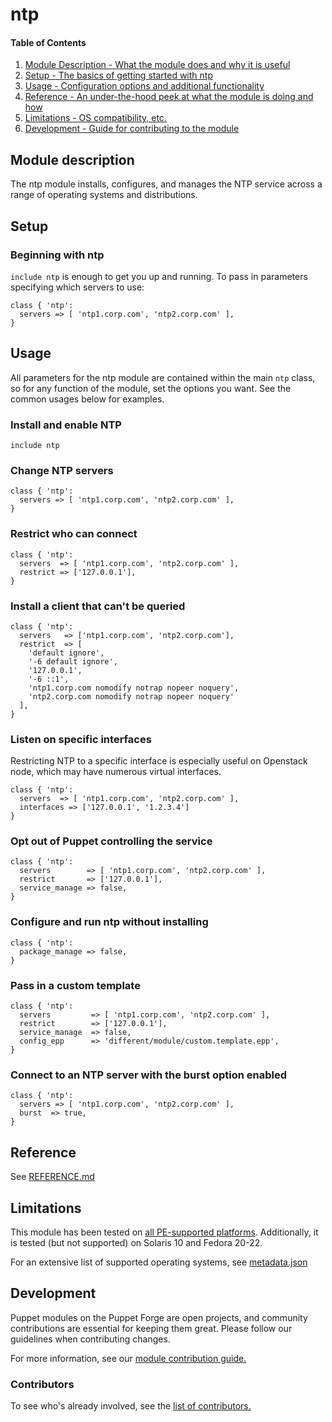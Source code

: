 # ntp

#### Table of Contents


1. [Module Description - What the module does and why it is useful](#module-description)
1. [Setup - The basics of getting started with ntp](#setup)
1. [Usage - Configuration options and additional functionality](#usage)
1. [Reference - An under-the-hood peek at what the module is doing and how](#reference)
1. [Limitations - OS compatibility, etc.](#limitations)
1. [Development - Guide for contributing to the module](#development)


## Module description

The ntp module installs, configures, and manages the NTP service across a range of operating systems and distributions.

## Setup

### Beginning with ntp

`include ntp` is enough to get you up and running. To pass in parameters specifying which servers to use:

```puppet
class { 'ntp':
  servers => [ 'ntp1.corp.com', 'ntp2.corp.com' ],
}
```

## Usage

All parameters for the ntp module are contained within the main `ntp` class, so for any function of the module, set the options you want. See the common usages below for examples.

### Install and enable NTP

```puppet
include ntp
```

### Change NTP servers

```puppet
class { 'ntp':
  servers => [ 'ntp1.corp.com', 'ntp2.corp.com' ],
}
```

### Restrict who can connect

```puppet
class { 'ntp':
  servers  => [ 'ntp1.corp.com', 'ntp2.corp.com' ],
  restrict => ['127.0.0.1'],
}
```

### Install a client that can't be queried

```puppet
class { 'ntp':
  servers   => ['ntp1.corp.com', 'ntp2.corp.com'],
  restrict  => [
    'default ignore',
    '-6 default ignore',
    '127.0.0.1',
    '-6 ::1',
    'ntp1.corp.com nomodify notrap nopeer noquery',
    'ntp2.corp.com nomodify notrap nopeer noquery'
  ],
}
```

### Listen on specific interfaces

Restricting NTP to a specific interface is especially useful on Openstack node, which may have numerous virtual interfaces.

```puppet
class { 'ntp':
  servers  => [ 'ntp1.corp.com', 'ntp2.corp.com' ],
  interfaces => ['127.0.0.1', '1.2.3.4']
}
```

### Opt out of Puppet controlling the service

```puppet
class { 'ntp':
  servers        => [ 'ntp1.corp.com', 'ntp2.corp.com' ],
  restrict       => ['127.0.0.1'],
  service_manage => false,
}
```

### Configure and run ntp without installing

```puppet
class { 'ntp':
  package_manage => false,
}
```

### Pass in a custom template

```puppet
class { 'ntp':
  servers         => [ 'ntp1.corp.com', 'ntp2.corp.com' ],
  restrict        => ['127.0.0.1'],
  service_manage  => false,
  config_epp      => 'different/module/custom.template.epp',
}
```

### Connect to an NTP server with the burst option enabled

```puppet
class { 'ntp':
  servers => [ 'ntp1.corp.com', 'ntp2.corp.com' ],
  burst  => true,
}
```

## Reference

See [REFERENCE.md](https://github.com/puppetlabs/puppetlabs-ntp/blob/master/REFERENCE.md)

## Limitations

This module has been tested on [all PE-supported platforms](https://forge.puppetlabs.com/supported#compat-matrix). Additionally, it is tested (but not supported) on Solaris 10 and Fedora 20-22.

For an extensive list of supported operating systems, see [metadata.json](https://github.com/puppetlabs/puppetlabs-ntp/blob/master/metadata.json)

## Development

Puppet modules on the Puppet Forge are open projects, and community contributions are essential for keeping them great. Please follow our guidelines when contributing changes.

For more information, see our [module contribution guide.](https://docs.puppetlabs.com/forge/contributing.html)

### Contributors

To see who's already involved, see the [list of contributors.](https://github.com/puppetlabs/puppetlabs-ntp/graphs/contributors)
